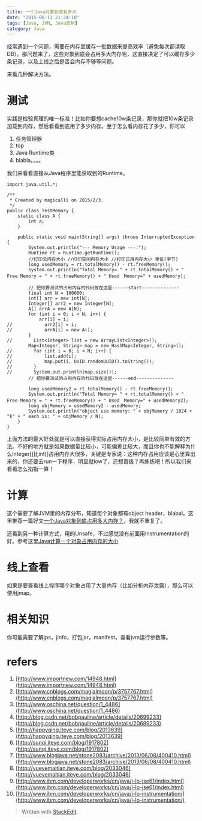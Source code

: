 ```yaml
---
title: 一个Java对象到底有多大
date: "2015-06-13 21:34:10"
tags: [Java, JVM, Java反射]
category: Java
---
```


经常遇到一个问题，需要在内存里缓存一批数据来提高效率（避免每次都读取DB）。那问题来了，这些对象到底会占用多大内存呢，这直接决定了可以缓存多少条记录，以及上线之后是否会内存不够等问题。

来看几种解决方法。

<!-- more -->

# 测试

实践是检验真理的唯一标准！比如你要想cache10w条记录，那你就把10w条记录加载到内存，然后看看到底用了多少内存。至于怎么看内存花了多少，你可以
1. 任务管理器
2. top
3. Java Runtime类
4. blabla。。。。

我们来看看直接从Java程序里能获取到的Runtime。

```
import java.util.*;

/**
 * Created by magicalli on 2015/2/3.
 */
public class TestMemory {
    static class A {
        int a;
    }

    public static void main(String[] args) throws InterruptedException {
        System.out.println("--- Memory Usage ---:");
        Runtime rt = Runtime.getRuntime();
        //打印总内存大小 //打印空闲内存大小 //打印已用内存大小 单位(字节)
        long usedMemory = rt.totalMemory() - rt.freeMemory();
        System.out.println("Total Memory= " + rt.totalMemory() + " Free Memory = " + rt.freeMemory() + " Used　Memory=" + usedMemory);

        // 把你要测试的占用内存的代码放在这里------start--------------
        final int N = 100000;
        int[] arr = new int[N];
        Integer[] arr2 = new Integer[N];
        A[] arrA = new A[N];
        for (int i = 0; i < N; i++) {
            arr[i] = i;
//            arr2[i] = i;
//            arrA[i] = new A();
        }
//        List<Integer> list = new ArrayList<Integer>();
        Map<Integer, String> map = new HashMap<Integer, String>();
//        for (int i = 0; i < N; i++) {
//            list.add(i);
//            map.put(i, UUID.randomUUID().toString());
//        }
//        System.out.println(map.size());
        // 把你要测试的占用内存的代码放在这里------end--------------

        long usedMemory2 = rt.totalMemory() - rt.freeMemory();
        System.out.println("Total Memory= " + rt.totalMemory() + " Free Memory = " + rt.freeMemory() + " Used　Memory=" + usedMemory2);
        long objMemory = usedMemory2 - usedMemory;
        System.out.println("object use memory: " + objMemory / 1024 + "k" + " each is: " + objMemory / N);
    }
}

```

上面方法的最大好处就是可以直接获得实际占用内存大小，是比较简单有效的方法。不好的地方就是如果数据量比较小，可能偏差比较大，而且你也不能解释为什么Integer[]比int[]占用内存大很多，关键是专家说：这种内存占用应该是心里算出来的，你还要去run一下程序，明显就low了，还想晋级？再练练吧！所以我们来看看怎么掐指一算！

# 计算

这个需要了解JVM里的内存分布，知道每个对象都有object header，blabal。这里推荐一篇好文[一个Java对象到底占用多大内存？](http://www.cnblogs.com/magialmoon/p/3757767.html)，我就不重复了。

还看到另一种计算方式，用的Unsafe，不过感觉没有前面用Instrumentation的好。参考这里[Java计算一个对象占用内存的大小](http://blog.csdn.net/bobpauline/article/details/20699233)

# 线上查看

如果是要查看线上程序哪个对象占用了大量内存（比如分析内存泄露），那么可以使用jmap。

# 相关知识
你可能需要了解jps，jinfo，打包jar，manifest，查看jvm运行参数等。

# refers
1. [http://www.importnew.com/14948.html](http://www.importnew.com/14948.html)
2. [http://www.cnblogs.com/magialmoon/p/3757767.html](http://www.cnblogs.com/magialmoon/p/3757767.html)
3. [http://www.oschina.net/question/1_4486](http://www.oschina.net/question/1_4486)
4. [http://blog.csdn.net/bobpauline/article/details/20699233](http://blog.csdn.net/bobpauline/article/details/20699233)
5. [http://happyqing.iteye.com/blog/2013639](http://happyqing.iteye.com/blog/2013639)
6. [http://sunqi.iteye.com/blog/1917802](http://sunqi.iteye.com/blog/1917802)
7. [http://www.blogjava.net/stone2083/archive/2013/06/08/400410.html](http://www.blogjava.net/stone2083/archive/2013/06/08/400410.html)
8. [http://yueyemaitian.iteye.com/blog/2033046](http://yueyemaitian.iteye.com/blog/2033046)
9. [http://www.ibm.com/developerworks/cn/java/j-lo-jse61/index.html](http://www.ibm.com/developerworks/cn/java/j-lo-jse61/index.html)
10. [http://www.ibm.com/developerworks/cn/java/j-lo-instrumentation/](http://www.ibm.com/developerworks/cn/java/j-lo-instrumentation/)


> Written with [StackEdit](https://stackedit.io/).
